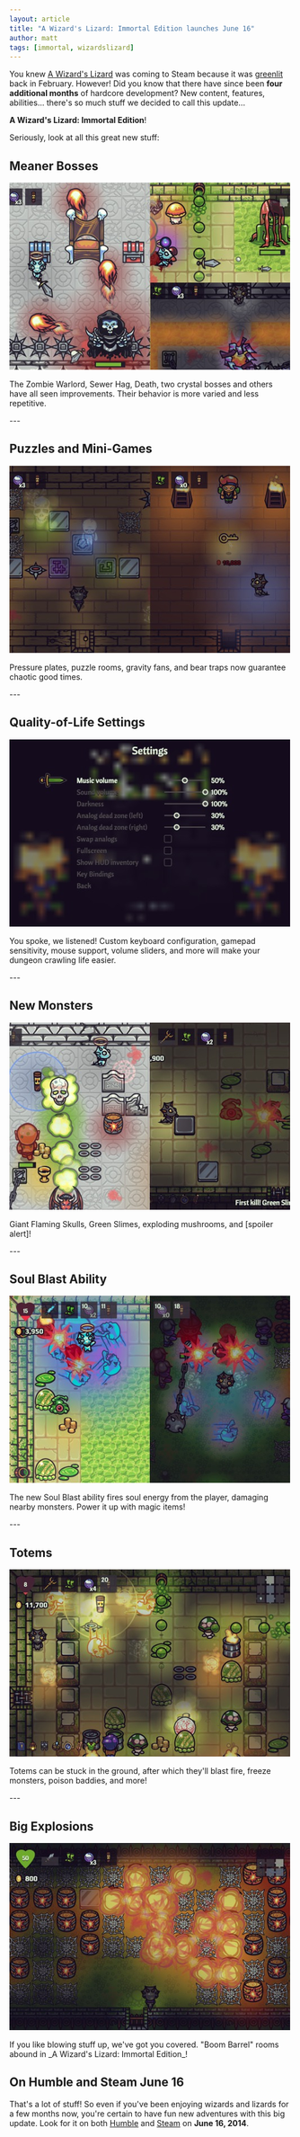 ```yaml
---
layout: article
title: "A Wizard's Lizard: Immortal Edition launches June 16"
author: matt
tags: [immortal, wizardslizard]
---
```

You knew [A Wizard's Lizard][1] was coming to Steam because it was [greenlit][2] back in February. However! Did you know that there have since been **four additional months** of hardcore development? New content, features, abilities... there's so much stuff we decided to call this update...

**A Wizard's Lizard: Immortal Edition**!

Seriously, look at all this great new stuff:

## Meaner Bosses
<div class="full-frame">
	<a href="/media/images/posts/awl/immortal/fullsize/bosses.jpg">
		<img alt="A Wizard's Lizard: Immortal Edition" src="/media/images/posts/awl/immortal/thumbs/bosses.jpg" width="500" height="333">
	</a>
	<p>
		The Zombie Warlord, Sewer Hag, Death, two crystal bosses and others have all seen improvements. Their behavior is more varied and less repetitive.
	</p>
</div>
---

## Puzzles and Mini-Games
<div class="full-frame">
	<a href="/media/images/posts/awl/immortal/fullsize/secrets.jpg">
		<img alt="A Wizard's Lizard: Immortal Edition" src="/media/images/posts/awl/immortal/thumbs/secrets.jpg" width="500" height="333">
	</a>
	<p>
		Pressure plates, puzzle rooms, gravity fans, and bear traps now guarantee chaotic good times.
	</p>
</div>
---

## Quality-of-Life Settings
<div class="full-frame">
	<a href="/media/images/posts/awl/immortal/fullsize/settings.jpg">
		<img alt="A Wizard's Lizard: Immortal Edition" src="/media/images/posts/awl/immortal/thumbs/settings.jpg" width="500" height="333">
	</a>
	<p>
		You spoke, we listened! Custom keyboard configuration, gamepad sensitivity, mouse support, volume sliders, and more will make your dungeon crawling life easier.
	</p>
</div>
---

## New Monsters
<div class="full-frame">
	<a href="/media/images/posts/awl/immortal/fullsize/monsters.jpg">
		<img alt="A Wizard's Lizard: Immortal Edition" src="/media/images/posts/awl/immortal/thumbs/monsters.jpg" width="500" height="333">
	</a>
	<p>
		Giant Flaming Skulls, Green Slimes, exploding mushrooms, and [spoiler alert]!
	</p>
</div>
---

## Soul Blast Ability
<div class="full-frame">
	<a href="/media/images/posts/awl/immortal/fullsize/soulBlast.jpg">
		<img alt="A Wizard's Lizard: Immortal Edition" src="/media/images/posts/awl/immortal/thumbs/soulBlast.jpg" width="500" height="333">
	</a>
	<p>
		The new Soul Blast ability fires soul energy from the player, damaging nearby monsters. Power it up with magic items!
	</p>
</div>
---

## Totems
<div class="full-frame">
	<a href="/media/images/posts/awl/immortal/fullsize/totems.jpg">
		<img alt="A Wizard's Lizard: Immortal Edition" src="/media/images/posts/awl/immortal/thumbs/totems.jpg" width="500" height="333">
	</a>
	<p>
		Totems can be stuck in the ground, after which they'll blast fire, freeze monsters, poison baddies, and more!
	</p>
</div>
---

## Big Explosions
<div class="full-frame">
	<a href="/media/images/posts/awl/immortal/fullsize/explosions.jpg">
		<img alt="A Wizard's Lizard: Immortal Edition" src="/media/images/posts/awl/immortal/thumbs/explosions.jpg" width="500" height="333">
	</a>
	<p>
		If you like blowing stuff up, we've got you covered. "Boom Barrel" rooms abound in _A Wizard's Lizard: Immortal Edition_!
	</p>
</div>

## On Humble and Steam June 16

That's a lot of stuff! So even if you've been enjoying wizards and lizards for a few months now, you're certain to have fun new adventures with this big update. Look for it on both [Humble][1] and [Steam][3] on **June 16, 2014**.

[1]: http://www.wizardslizard.com/
[2]: http://steamcommunity.com/sharedfiles/filedetails/?id=205801629
[3]: http://store.steampowered.com/app/280040/
